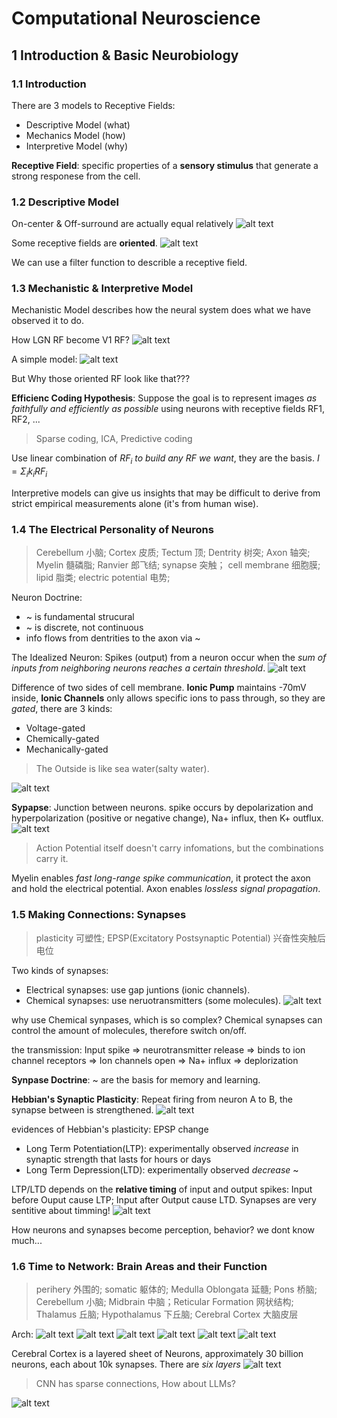 # Computational Neuroscience
## 1 Introduction & Basic Neurobiology
### 1.1 Introduction
There are 3 models to Receptive Fields:
- Descriptive Model (what)
- Mechanics Model (how)
- Interpretive Model (why)

**Receptive Field**: specific properties of a **sensory stimulus** that generate a strong responese from the cell.

### 1.2 Descriptive Model
On-center & Off-surround are actually equal relatively
![alt text](image-2.png)

Some receptive fields are **oriented**.
![alt text](image-1.png)

We can use a filter function to describle a receptive field.

### 1.3 Mechanistic & Interpretive Model
Mechanistic Model describes how the neural system does what we have observed it to do.

How LGN RF become V1 RF?
![alt text](image.png)

A simple model:
![alt text](image-3.png)

But Why those oriented RF look like that???

**Efficienc Coding Hypothesis**: Suppose the goal is to represent images *as faithfully and efficiently as possible* using neurons with receptive fields RF1, RF2, ...

> Sparse coding, ICA, Predictive coding

Use linear combination of $RF_i$ *to build any RF we want*, they are the basis.
$I = \Sigma _i k_i RF_i$

Interpretive models can give us insights that may be difficult to derive from strict empirical measurements alone (it's from human wise).

### 1.4 The Electrical Personality of Neurons
> Cerebellum 小脑; Cortex 皮质; Tectum 顶; Dentrity 树突; Axon 轴突; Myelin 髓磷脂; Ranvier 郎飞结; synapse 突触； cell membrane 细胞膜; lipid 脂类; electric potential 电势;

Neuron Doctrine:
- ~ is fundamental strucural
- ~ is discrete, not continuous
- info flows from dentrities to the axon via ~

The Idealized Neuron: Spikes (output) from a neuron occur when the *sum of inputs from neighboring neurons reaches a certain threshold*.
![alt text](image-4.png)

Difference of two sides of cell membrane. **Ionic Pump** maintains -70mV inside, **Ionic Channels** only allows specific ions to pass through, so they are *gated*, there are 3 kinds:
- Voltage-gated
- Chemically-gated
- Mechanically-gated 

> The Outside is like sea water(salty water).

![alt text](image-6.png)

**Sypapse**: Junction between neurons. spike occurs by depolarization and hyperpolarization (positive or negative change), Na+ influx, then K+ outflux.
![alt text](image-7.png)

> Action Potential itself doesn't carry infomations, but the combinations carry it.

Myelin enables *fast long-range spike communication*, it protect the axon and hold the electrical potential. Axon enables *lossless signal propagation*.

### 1.5 Making Connections: Synapses
> plasticity 可塑性; EPSP(Excitatory Postsynaptic Potential) 兴奋性突触后电位

Two kinds of synapses:
- Electrical synapses: use gap juntions (ionic channels).
- Chemical synapses: use neruotransmitters (some molecules).
![alt text](image-8.png)

why use Chemical synpases, which is so complex?
Chemical synapses can control the amount of molecules, therefore switch on/off.

the transmission: Input spike => neurotransmitter release => binds to ion channel receptors => Ion channels open => Na+ influx => deplorization

**Synpase Doctrine**: ~ are the basis for memory and learning.

**Hebbian's Synaptic Plasticity**: Repeat firing from neuron A to B, the synapse between is strengthened.
![alt text](image-9.png)

evidences of Hebbian's plasticity: EPSP change
- Long Term Potentiation(LTP): experimentally observed *increase* in synaptic strength that lasts for hours or days
- Long Term Depression(LTD): experimentally observed *decrease* ~

LTP/LTD depends on the **relative timing** of input and output spikes: Input before Ouput cause LTP; Input after Output cause LTD. Synapses are very sentitive about timming!
![alt text](image-10.png)

How neurons and synapses become perception, behavior? we dont know much...

### 1.6 Time to Network: Brain Areas and their Function
> perihery 外围的; somatic 躯体的; Medulla Oblongata 延髓; Pons 桥脑; Cerebellum 小脑; Midbrain 中脑；Reticular Formation 网状结构; Thalamus 丘脑; Hypothalamus 下丘脑; Cerebral Cortex 大脑皮层

Arch:
![alt text](image-11.png)
![alt text](image-12.png)
![alt text](image-13.png)
![alt text](image-14.png)
![alt text](image-15.png)
![alt text](image-16.png)

Cerebral Cortex is a layered sheet of Neurons, approximately 30 billion neurons, each about 10k synapses. There are *six layers*
![alt text](image-17.png)

> CNN has sparse connections, How about LLMs?

![alt text](image-19.png)

















